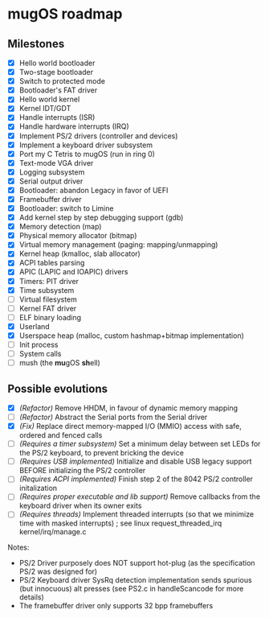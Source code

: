 # mugOS roadmap

## Milestones

- [X] Hello world bootloader
- [X] Two-stage bootloader
- [X] Switch to protected mode
- [X] Bootloader's FAT driver
- [X] Hello world kernel
- [X] Kernel IDT/GDT
- [X] Handle interrupts (ISR)
- [X] Handle hardware interrupts (IRQ)
- [X] Implement PS/2 drivers (controller and devices)
- [X] Implement a keyboard driver subsystem
- [X] Port my C Tetris to mugOS (run in ring 0)
- [X] Text-mode VGA driver
- [X] Logging subsystem
- [X] Serial output driver
- [X] Bootloader: abandon Legacy in favor of UEFI
- [X] Framebuffer driver
- [X] Bootloader: switch to Limine
- [X] Add kernel step by step debugging support (gdb)
- [X] Memory detection (map)
- [X] Physical memory allocator (bitmap)
- [X] Virtual memory management (paging: mapping/unmapping)
- [X] Kernel heap (kmalloc, slab allocator)
- [X] ACPI tables parsing
- [X] APIC (LAPIC and IOAPIC) drivers
- [X] Timers: PIT driver
- [X] Time subsystem
- [ ] Virtual filesystem
- [ ] Kernel FAT driver
- [ ] ELF binary loading
- [X] Userland
- [X] Userspace heap (malloc, custom hashmap+bitmap implementation)
- [ ] Init process
- [ ] System calls
- [ ] mush (the **mu**gOS **sh**ell)

## Possible evolutions

- [X] *(Refactor)* Remove HHDM, in favour of dynamic memory mapping
- [ ] *(Refactor)* Abstract the Serial ports from the Serial driver
- [X] *(Fix)* Replace direct memory-mapped I/O (MMIO) access with safe, ordered and fenced calls
- [ ] *(Requires a timer subsystem)* Set a minimum delay between set LEDs for the PS/2 keyboard, to prevent bricking the device
- [ ] *(Requires USB implemented)* Initialize and disable USB legacy support BEFORE initializing the PS/2 controller
- [ ] *(Requires ACPI implemented)* Finish step 2 of the 8042 PS/2 controller initalization
- [ ] *(Requires proper executable and lib support)* Remove callbacks from the keyboard driver when its owner exits
- [ ] *(Requires threads)* Implement threaded interrupts (so that we minimize time with masked interrupts) ; see linux request_threaded_irq kernel/irq/manage.c

Notes:
- PS/2 Driver purposely does NOT support hot-plug (as the specification PS/2 was designed for)
- PS/2 Keyboard driver SysRq detection implementation sends spurious (but innocuous) alt presses (see PS2.c in handleScancode for more details)
- The framebuffer driver only supports 32 bpp framebuffers
